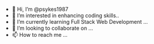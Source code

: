 - 👋 Hi, I’m @psykes1987
- 👀 I’m interested in enhancing coding skills..
- 🌱 I’m currently learning Full Stack Web Development ...
- 💞️ I’m looking to collaborate on ...
- 📫 How to reach me ...

<!---
psykes1987/psykes1987 is a ✨ special ✨ repository because its `README.md` (this file) appears on your GitHub profile.
You can click the Preview link to take a look at your changes.
--->

